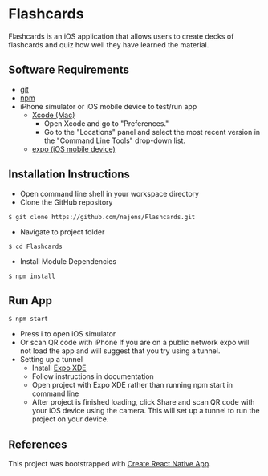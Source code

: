 # Flashcards
Flashcards is an iOS application that allows users to create decks of flashcards and quiz how well they have learned the material.

## Software Requirements
- [git](https://git-scm.com/downloads)
- [npm](https://nodejs.org/en/download/)
- iPhone simulator or iOS mobile device to test/run app
  - [Xcode (Mac)](https://developer.apple.com/xcode/)
    - Open Xcode and go to "Preferences."
    - Go to the "Locations" panel and select the most recent version in the "Command Line Tools" drop-down list.
  - [expo (iOS mobile device)](https://itunes.apple.com/us/app/expo-client/id982107779)

## Installation Instructions
- Open command line shell in your workspace directory
- Clone the GitHub repository
```
$ git clone https://github.com/najens/Flashcards.git
```
- Navigate to project folder
```
$ cd Flashcards
```
- Install Module Dependencies
```
$ npm install
```

## Run App
```
$ npm start
```
- Press i to open iOS simulator
- Or scan QR code with iPhone
If you are on a public network expo will not load the app and will suggest that you try using a tunnel.
- Setting up a tunnel
  - Install [Expo XDE](https://github.com/expo/xde)
  - Follow instructions in documentation
  - Open project with Expo XDE rather than running npm start in command line
  - After project is finished loading, click Share and scan QR code with your iOS device using the camera. This will set up a tunnel to run the project on your device.

## References
This project was bootstrapped with [Create React Native App](https://github.com/react-community/create-react-native-app).
